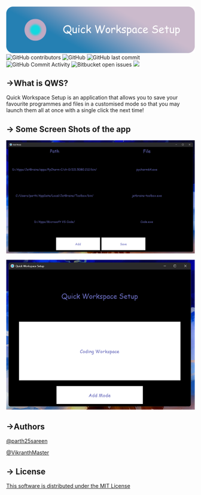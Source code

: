 ![](./Img/Banner.png)
![GitHub contributors](https://img.shields.io/github/contributors/parth25sareen/Quick-Workspace-Setup?color=9cf&style=for-the-badge)
![GitHub](https://img.shields.io/github/license/parth25sareen/Quick-Workspace-Setup?color=9cf&style=for-the-badge)
![GitHub last commit](https://img.shields.io/github/last-commit/parth25sareen/Quick-Workspace-Setup?color=9cf&style=for-the-badge)
![GitHub Commit Activity](https://img.shields.io/github/commit-activity/w/parth25sareen/quick-workspace-setup?color=9cf&style=for-the-badge)
![Bitbucket open issues](https://img.shields.io/bitbucket/issues/parth25sareen/Quick-Workspace-Setup?color=9cf&style=for-the-badge)
![](https://img.shields.io/github/languages/count/parth25sareen/quick-workspace-setup?logo=9cf&style=for-the-badge)

## ->What is QWS?

Quick Workspace Setup is an application that allows you to save your favourite programmes and files in a customised mode so that you may launch them all at once with a single click the next time!

## -> Some Screen Shots of the app

![](./Img/Add_mode.png)

>
![](./Img/Open_mode.png)

## ->Authors
[@parth25sareen](https://github.com/parth25sareen)

[@VikranthMaster](https://github.com/VikranthMaster)

## -> License
[This software is distributed under the MIT License](License.txt)